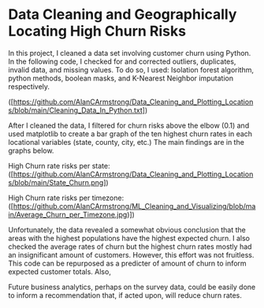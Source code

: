 # Data Cleaning and Geographically Locating High Churn Risks

In this project, I cleaned a data set involving customer churn using Python.
In the following code, I checked for and corrected outliers, duplicates, invalid data, and missing values.
To do so, I used: Isolation forest algorithm, python methods, boolean masks, and K-Nearest Neighbor imputation respectively.

([https://github.com/AlanCArmstrong/Data_Cleaning_and_Plotting_Locations/blob/main/Cleaning_Data_In_Python.txt])

After I cleaned the data, I filtered for churn risks above the elbow (0.1) and used matplotlib to create a bar graph of the ten highest
churn rates in each locational variables (state, county, city, etc.) The main findings are in the graphs below.

High Churn rate risks per state:  
([https://github.com/AlanCArmstrong/Data_Cleaning_and_Plotting_Locations/blob/main/State_Churn.png])

High Churn rate risks per timezone:  
([https://github.com/AlanCArmstrong/ML_Cleaning_and_Visualizing/blob/main/Average_Churn_per_Timezone.jpg)])

Unfortunately, the data revealed a somewhat obvious conclusion that the areas with the highest populations
have the highest expected churn. I also checked the average rates of churn but the highest churn rates mostly had an insignificant amount
of customers. However, this effort was not fruitless. This code can be repurposed as a predicter of amount of churn to inform expected
customer totals. Also, 

Future business analytics,
perhaps on the survey data, could be easily done to inform a recommendation that, if acted upon, will reduce churn rates.
